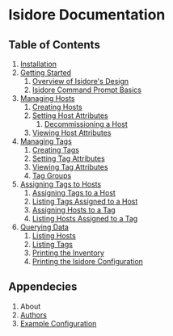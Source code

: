Isidore Documentation
=====================

Table of Contents
-----------------

1. [Installation](install.md)
2. [Getting Started](getting_started.md)
   1. [Overview of Isidore's Design](getting_started.md#1-overview-of-isidores-design)
   2. [Isidore Command Prompt Basics](getting_started.md#2-isidore-command-prompt-basics)
3. [Managing Hosts](hosts.md)
   1. [Creating Hosts](hosts.md#1-creating-hosts)
   2. [Setting Host Attributes](hosts.md#2-setting-host-attributes)
      1. [Decommissioning a Host](hosts.md#1-decommissioning-a-host)
   3. [Viewing Host Attributes](hosts.md#3-viewing-host-attributes)
4. [Managing Tags](tags.md)
   1. [Creating Tags](tags.md#1-creating-tags)
   2. [Setting Tag Attributes](tags.md#2-setting-tag-attributes)
   3. [Viewing Tag Attributes](tags.md#3-viewing-tag-attributes)
   4. [Tag Groups](tags.md#4-tag-groups)
5. [Assigning Tags to Hosts](assigning.md)
   1. [Assigning Tags to a Host](assigning.md#1-assigning-tags-to-a-host)
   2. [Listing Tags Assigned to a Host](assigning.md#2-listing-tags-assigned-to-a-host)
   3. [Assigning Hosts to a Tag](assigning.md#3-assigning-hosts-to-a-tag)
   4. [Listing Hosts Assigned to a Tag](assigning.md#4-listing-hosts-assigned-to-a-tag)
6. [Querying Data](query.md)
   1. [Listing Hosts](query.md#listing-hosts)
   2. [Listing Tags](query.md#listing-tags)
   3. [Printing the Inventory](query.md#printing-the-inventory)
   4. [Printing the Isidore Configuration](query.md#printing-the-isidore-configuration)

Appendecies
-----------

1. About
2. [Authors](authors.md)
3. [Example Configuration](example.md)

